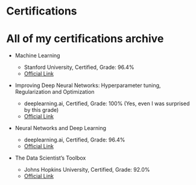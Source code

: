 # Certifications

# All of my certifications archive

- Machine Learning                                      
   - Stanford University, Certified, Grade: 96.4%
   - [Official Link](https://www.coursera.org/account/accomplishments/verify/LDFQWVUJF5JM)
   
 - Improving Deep Neural Networks: Hyperparameter tuning, Regularization and Optimization
   - deeplearning.ai, Certified, Grade: 100% (Yes, even I was surprised by this grade)
   - [Official Link](https://www.coursera.org/account/accomplishments/verify/3AZLTTC99RUW)

- Neural Networks and Deep Learning                                      
   - deeplearning.ai, Certified, Grade: 96.4%
   - [Official Link](https://www.coursera.org/account/accomplishments/verify/FF456RCR6D6P)
   
- The Data Scientist’s Toolbox                                      
   - Johns Hopkins University, Certified, Grade: 92.0%
   - [Official Link](https://www.coursera.org/account/accomplishments/verify/H4TKV874RHFN)

 
   
   
 
   

